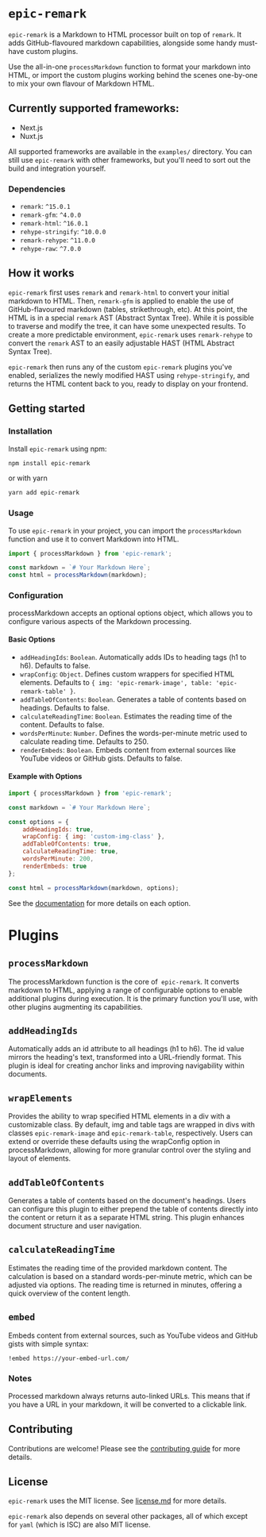 # `epic-remark`
`epic-remark` is a Markdown to HTML processor built on top of `remark`. It adds GitHub-flavoured markdown capabilities, alongside some handy must-have custom plugins. 

Use the all-in-one `processMarkdown` function to format your markdown into HTML, or import the custom plugins working behind the scenes one-by-one to mix your own flavour of Markdown HTML.

## Currently supported frameworks: 
* Next.js
* Nuxt.js

All supported frameworks are available in the `examples/` directory. You can still use `epic-remark` with other frameworks, but you'll need to sort out the build and integration yourself.

### Dependencies
- `remark`: `^15.0.1`
- `remark-gfm`: `^4.0.0`
- `remark-html`: `^16.0.1`
- `rehype-stringify`: `^10.0.0`
- `remark-rehype`: `^11.0.0`
- `rehype-raw`: `^7.0.0`

## How it works
`epic-remark` first uses `remark` and `remark-html` to convert your initial markdown to HTML. Then, `remark-gfm` is applied to enable the use of GitHub-flavoured markdown (tables, strikethrough, etc). At this point, the HTML is in a special `remark` AST (Abstract Syntax Tree). While it is possible to traverse and modify the tree, it can have some unexpected results. To create a more predictable environment, `epic-remark` uses `remark-rehype` to convert the `remark` AST to an easily adjustable HAST (HTML Abstract Syntax Tree). 

`epic-remark` then runs any of the custom `epic-remark` plugins you've enabled, serializes the newly modified HAST using `rehype-stringify`, and returns the HTML content back to you, ready to display on your frontend.

## Getting started
### Installation
Install `epic-remark` using npm:

```bash
npm install epic-remark
```

or with yarn

```bash
yarn add epic-remark
```

### Usage
To use `epic-remark` in your project, you can import the `processMarkdown` function and use it to convert Markdown into HTML.

```javascript
import { processMarkdown } from 'epic-remark';

const markdown = `# Your Markdown Here`;
const html = processMarkdown(markdown);
```

### Configuration
processMarkdown accepts an optional options object, which allows you to configure various aspects of the Markdown processing.

#### Basic Options
* `addHeadingIds`: `Boolean`. Automatically adds IDs to heading tags (h1 to h6). Defaults to false.
* `wrapConfig`: `Object`. Defines custom wrappers for specified HTML elements. Defaults to `{ img: 'epic-remark-image', table: 'epic-remark-table' }`.
* `addTableOfContents`: `Boolean`. Generates a table of contents based on headings. Defaults to false.
* `calculateReadingTime`: `Boolean`. Estimates the reading time of the content. Defaults to false.
* `wordsPerMinute`: `Number`. Defines the words-per-minute metric used to calculate reading time. Defaults to 250.
* `renderEmbeds`: `Boolean`. Embeds content from external sources like YouTube videos or GitHub gists. Defaults to false.

#### Example with Options

```javascript
import { processMarkdown } from 'epic-remark';

const markdown = `# Your Markdown Here`;

const options = {
    addHeadingIds: true,
    wrapConfig: { img: 'custom-img-class' },
    addTableOfContents: true,
    calculateReadingTime: true,
    wordsPerMinute: 200,
    renderEmbeds: true
};

const html = processMarkdown(markdown, options);
```

See the [documentation](DOCUMENTATION.md) for more details on each option.

# Plugins

## `processMarkdown`
The processMarkdown function is the core of` epic-remark`. It converts markdown to HTML, applying a range of configurable options to enable additional plugins during execution. It is the primary function you'll use, with other plugins augmenting its capabilities.

## `addHeadingIds`
Automatically adds an id attribute to all headings (h1 to h6). The id value mirrors the heading's text, transformed into a URL-friendly format. This plugin is ideal for creating anchor links and improving navigability within documents.

## `wrapElements`
Provides the ability to wrap specified HTML elements in a div with a customizable class. By default, img and table tags are wrapped in divs with classes `epic-remark-image` and `epic-remark-table`, respectively. Users can extend or override these defaults using the wrapConfig option in processMarkdown, allowing for more granular control over the styling and layout of elements.

## `addTableOfContents`
Generates a table of contents based on the document's headings. Users can configure this plugin to either prepend the table of contents directly into the content or return it as a separate HTML string. This plugin enhances document structure and user navigation.

## `calculateReadingTime`
Estimates the reading time of the provided markdown content. The calculation is based on a standard words-per-minute metric, which can be adjusted via options. The reading time is returned in minutes, offering a quick overview of the content length.

## `embed`
Embeds content from external sources, such as YouTube videos and GitHub gists with simple syntax: 

```markdown
!embed https://your-embed-url.com/
```

### Notes
Processed markdown always returns auto-linked URLs. This means that if you have a URL in your markdown, it will be converted to a clickable link.

## Contributing
Contributions are welcome! Please see the [contributing guide](CONTRIBUTING.md) for more details.

## License
`epic-remark` uses the MIT license. See [license.md](LICENSE.md) for more details. 

`epic-remark` also depends on several other packages, all of which except for `yaml` (which is ISC) are also MIT license.